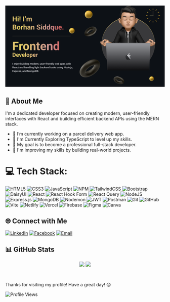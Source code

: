 [//]: # (Banner Here)
<img src="https://raw.githubusercontent.com/borhansiddque/borhansiddque/refs/heads/main/github_cover_image.png" />

## 🚀 About Me
I'm a dedicated developer focused on creating modern, user-friendly interfaces with React and building efficient backend APIs using the MERN stack.

- 🔭 I’m currently working on a parcel delivery web app.
- 🌱 I'm Currently Exploring TypeScript to level up my skills.
- 🎯 My goal is to become a professional full-stack developer.
- 🧠 I'm improving my skills by building real-world projects.

# 💻 Tech Stack:
![HTML5](https://img.shields.io/badge/html5-%23E34F26.svg?style=for-the-badge&logo=html5&logoColor=white)
![CSS3](https://img.shields.io/badge/css3-%231572B6.svg?style=for-the-badge&logo=css3&logoColor=white)
![JavaScript](https://img.shields.io/badge/javascript-%23323330.svg?style=for-the-badge&logo=javascript&logoColor=%23F7DF1E)
![NPM](https://img.shields.io/badge/NPM-%23CB3837.svg?style=for-the-badge&logo=npm&logoColor=white)
![TailwindCSS](https://img.shields.io/badge/tailwindcss-%2338B2AC.svg?style=for-the-badge&logo=tailwind-css&logoColor=white) 
![Bootstrap](https://img.shields.io/badge/bootstrap-%238511FA.svg?style=for-the-badge&logo=bootstrap&logoColor=white) 
![DaisyUI](https://img.shields.io/badge/daisyui-5A0EF8?style=for-the-badge&logo=daisyui&logoColor=white)
![React](https://img.shields.io/badge/react-%2320232a.svg?style=for-the-badge&logo=react&logoColor=%2361DAFB) 
![React Hook Form](https://img.shields.io/badge/React%20Hook%20Form-%23EC5990.svg?style=for-the-badge&logo=reacthookform&logoColor=white) 
![React Query](https://img.shields.io/badge/-React%20Query-FF4154?style=for-the-badge&logo=react%20query&logoColor=white)
![NodeJS](https://img.shields.io/badge/node.js-6DA55F?style=for-the-badge&logo=node.js&logoColor=white) 
![Express.js](https://img.shields.io/badge/express.js-%23404d59.svg?style=for-the-badge&logo=express&logoColor=%2361DAFB)
![MongoDB](https://img.shields.io/badge/MongoDB-%234ea94b.svg?style=for-the-badge&logo=mongodb&logoColor=white)
![Nodemon](https://img.shields.io/badge/NODEMON-%23323330.svg?style=for-the-badge&logo=nodemon&logoColor=%BBDEAD) 
![JWT](https://img.shields.io/badge/JWT-black?style=for-the-badge&logo=JSON%20web%20tokens)
![Postman](https://img.shields.io/badge/postman-%23F05033.svg?style=for-the-badge&logo=postman&logoColor=white)
![Git](https://img.shields.io/badge/git-%23F05033.svg?style=for-the-badge&logo=git&logoColor=white) 
![GitHub](https://img.shields.io/badge/github-%23121011.svg?style=for-the-badge&logo=github&logoColor=white)
![Vite](https://img.shields.io/badge/vite-%23646CFF.svg?style=for-the-badge&logo=vite&logoColor=white)
![Netlify](https://img.shields.io/badge/netlify-%23000000.svg?style=for-the-badge&logo=netlify&logoColor=#00C7B7)
![Vercel](https://img.shields.io/badge/vercel-%23000000.svg?style=for-the-badge&logo=vercel&logoColor=white) 
![Firebase](https://img.shields.io/badge/firebase-%23039BE5.svg?style=for-the-badge&logo=firebase) 
![Figma](https://img.shields.io/badge/figma-%23F24E1E.svg?style=for-the-badge&logo=figma&logoColor=white)
![Canva](https://img.shields.io/badge/Canva-%2300C4CC.svg?style=for-the-badge&logo=Canva&logoColor=white)

## 🌐 Connect with Me

[![LinkedIn](https://img.shields.io/badge/linkedin-0077B5?style=for-the-badge&logo=linkedin&logoColor=white)](https://www.linkedin.com/in/borhan-siddque-117b121a9/)
[![Facebook](https://img.shields.io/badge/facebook-0077B5?style=for-the-badge&logo=facebook&logoColor=white)](https://www.facebook.com/borhan.siddque.19/)
[![Email](https://img.shields.io/badge/Email-D14836?style=for-the-badge&logo=gmail&logoColor=white)](mailto:borhansiddque19@gmail.com)

## 📊 GitHub Stats

<p align="center">
  <img src="https://github-readme-stats.vercel.app/api?username=borhansiddque&show_icons=true&theme=tokyonight" />
  <img src="https://github-readme-stats.vercel.app/api/top-langs/?username=borhansiddque&layout=compact&theme=tokyonight" />
</p>

<br>

Thanks for visiting my profile! Have a great day! 😊
  
![Profile Views](https://komarev.com/ghpvc/?username=borhansiddque&color=red)
